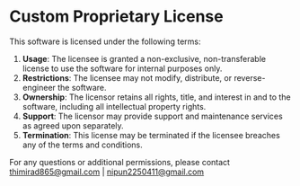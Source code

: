 # Custom Proprietary License

This software is licensed under the following terms:

1. **Usage**: The licensee is granted a non-exclusive, non-transferable license to use the software for internal purposes only.
2. **Restrictions**: The licensee may not modify, distribute, or reverse-engineer the software.
3. **Ownership**: The licensor retains all rights, title, and interest in and to the software, including all intellectual property rights.
4. **Support**: The licensor may provide support and maintenance services as agreed upon separately.
5. **Termination**: This license may be terminated if the licensee breaches any of the terms and conditions.

For any questions or additional permissions, please contact thimirad865@gmail.com | nipun2250411@gmail.com
